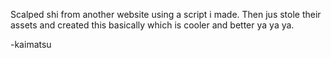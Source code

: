 Scalped shi from another website using a script i made. Then jus stole their assets and created this basically which is cooler and better ya ya ya.

-kaimatsu